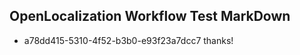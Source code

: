## OpenLocalization Workflow Test MarkDown
* a78dd415-5310-4f52-b3b0-e93f23a7dcc7 
thanks!<!--HONumber=Mar16_HO2-->
